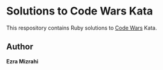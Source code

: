 # Solutions to Code Wars Kata

This respository contains Ruby solutions to [Code Wars](www.codewars.com) Kata.

## Author
**Ezra Mizrahi**
